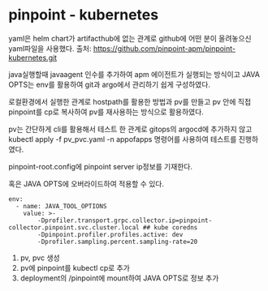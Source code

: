 # pinpoint - kubernetes
yaml은 helm chart가 artifacthub에 없는 관계로 github에 어떤 분이 올려놓으신 yaml파일을 사용했다.
출처: https://github.com/pinpoint-apm/pinpoint-kubernetes.git

java실행할때 javaagent 인수를 추가하여 apm 에이전트가 실행되는 방식이고
JAVA OPTS는 env를 활용하여 git과 argo에서 관리하기 쉽게 구성하였다.

로컬환경에서 실행한 관계로 hostpath를 활용한 방법과
pv를 만들고 pv 안에 직접 pinpoint를 cp로 복사하여 pv를 재사용하는 방식으로 활용하였다.

pv는 간단하게 cli를 활용해서 테스트 한 관계로 gitops의 argocd에 추가하지 않고
kubectl apply -f pv_pvc.yaml -n appofapps 
명령어를 사용하여 테스트를 진행하였다.

pinpoint-root.config에 pinpoint server ip정보를 기재한다.

혹은 JAVA OPTS에 오버라이드하여 적용할 수 있다.
```
env:
  - name: JAVA_TOOL_OPTIONS
    value: >-
        -Dprofiler.transport.grpc.collector.ip=pinpoint-collector.pinpoint.svc.cluster.local ## kube coredns
        -Dpinpoint.profiler.profiles.active: dev
        -Dprofiler.sampling.percent.sampling-rate=20
```

1. pv, pvc 생성
2. pv에 pinpoint를 kubectl cp로 추가
3. deployment의 /pinpoint에 mount하여 JAVA OPTS로 정보 추가